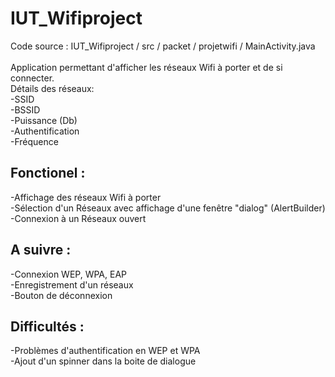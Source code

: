 IUT_Wifiproject
===============
Code source : IUT_Wifiproject / src / packet / projetwifi / MainActivity.java<br><br>
Application permettant d'afficher les réseaux Wifi à porter et de si connecter.<br>
Détails des réseaux:<br> -SSID<br>-BSSID<br>-Puissance (Db)<br>-Authentification<br>-Fréquence<br>

<b>Fonctionel :</b>
------------------
-Affichage des réseaux Wifi à porter<br>
-Sélection d'un Réseaux avec affichage d'une fenêtre "dialog" (AlertBuilder)<br>
-Connexion à un Réseaux ouvert

<b>A suivre :</b>
-------------
-Connexion WEP, WPA, EAP<br>
-Enregistrement d'un réseaux<br>
-Bouton de déconnexion

<b>Difficultés :</b>
----------------
-Problèmes d'authentification en WEP et WPA<br>
-Ajout d'un spinner dans la boite de dialogue
